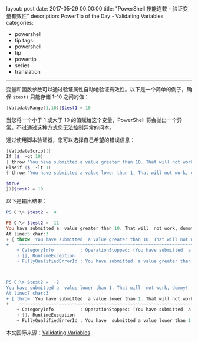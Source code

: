 layout: post
date: 2017-05-29 00:00:00
title: "PowerShell 技能连载 - 验证变量有效性"
description: PowerTip of the Day - Validating Variables
categories:
- powershell
- tip
tags:
- powershell
- tip
- powertip
- series
- translation
---
变量和函数参数可以通过验证属性自动地验证有效性。以下是一个简单的例子，确保 `$test1` 只能存储 1-10 之间的值：

```powershell
[ValidateRange(1,10)]$test1 = 10
```

当您将一个小于 1 或大于 10 的值赋给这个变量，PowerShell 将会抛出一个异常。不过通过这种方式您无法控制异常的问本。

通过使用脚本验证器，您可以选择自己希望的错误信息：

```powershell
[ValidateScript({
If ($_ -gt 10)
{ throw 'You have submitted a value greater than 10. That will not work, dummy!' }
Elseif ($_ -lt 1)
{ throw 'You have submitted a value lower than 1. That will not work, dummy!' }

$true
})]$test2 = 10
```

以下是输出结果：

```powershell
PS C:\> $test2 =  4

PS C:\> $test2 =  11
You have submitted a  value greater than 10. That will  not work, dummy!
At line:5 char:3
+ { throw 'You have submitted  a value greater than 10. That will not work, dummy ...
+    ~~~~~~~~~~~~~~~~~~~~~~~~~~~~~~~~~~~~~~~~~~~~~~~~~~~~~~~~~~~~~~~~~~~
    + CategoryInfo          : OperationStopped: (You have submitted  a...not work, dummy!:String
    ) [], RuntimeException
    + FullyQualifiedErrorId : You have submitted  a value greater than 10. That  will not work, dummy!



PS C:\> $test2 =  -2
You have submitted a  value lower than 1. That will  not work, dummy!
At line:7 char:3
+ { throw 'You have submitted  a value lower than 1. That will not work, dummy ...
+    ~~~~~~~~~~~~~~~~~~~~~~~~~~~~~~~~~~~~~~~~~~~~~~~~~~~~~~~~~~~~~~~~~~~
    + CategoryInfo          : OperationStopped: (You have submitted  a...not work, dummy!:String
    ) [], RuntimeException
    + FullyQualifiedErrorId : You have  submitted a value lower than 1. That  will not work, dummy!
```

<!--more-->
本文国际来源：[Validating Variables](http://community.idera.com/powershell/powertips/b/tips/posts/validating-variables)
